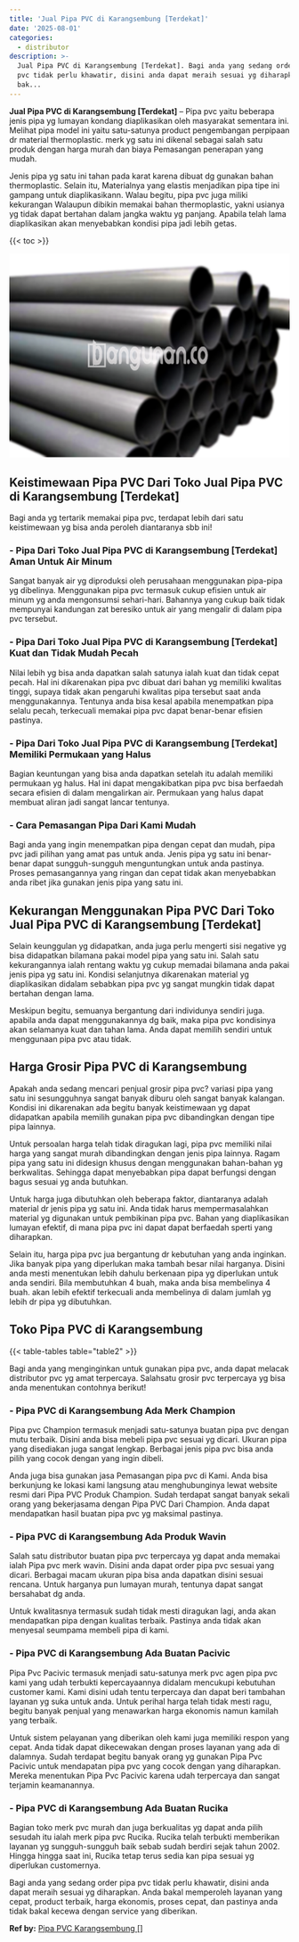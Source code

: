 ```yaml
---
title: 'Jual Pipa PVC di Karangsembung [Terdekat]'
date: '2025-08-01'
categories:
  - distributor
description: >-
  Jual Pipa PVC di Karangsembung [Terdekat]. Bagi anda yang sedang order pipa
  pvc tidak perlu khawatir, disini anda dapat meraih sesuai yg diharapkan. Anda
  bak...
---
```


**Jual Pipa PVC di Karangsembung \[Terdekat\]** – Pipa pvc yaitu beberapa jenis pipa yg lumayan kondang diaplikasikan oleh masyarakat sementara ini. Melihat pipa model ini yaitu satu-satunya product pengembangan perpipaan dr material thermoplastic. merk yg satu ini dikenal sebagai salah satu produk dengan harga murah dan biaya Pemasangan penerapan yang mudah.

Jenis pipa yg satu ini tahan pada karat karena dibuat dg gunakan bahan thermoplastic. Selain itu, Materialnya yang elastis menjadikan pipa tipe ini gampang untuk diaplikasikann. Walau begitu, pipa pvc juga miliki kekurangan Walaupun dibikin memakai bahan thermoplastic, yakni usianya yg tidak dapat bertahan dalam jangka waktu yg panjang. Apabila telah lama diaplikasikan akan menyebabkan kondisi pipa jadi lebih getas.

{{< toc >}}

![Jual Pipa PVC di Karangsembung [Terdekat]](/images/jaul-pipa-pvc-41.png)

## Keistimewaan Pipa PVC Dari Toko Jual Pipa PVC di Karangsembung \[Terdekat\]

Bagi anda yg tertarik memakai pipa pvc, terdapat lebih dari satu keistimewaan yg bisa anda peroleh diantaranya sbb ini!

### \- Pipa Dari Toko Jual Pipa PVC di Karangsembung \[Terdekat\] Aman Untuk Air Minum

Sangat banyak air yg diproduksi oleh perusahaan menggunakan pipa-pipa yg dibelinya. Menggunakan pipa pvc termasuk cukup efisien untuk air minum yg anda mengonsumsi sehari-hari. Bahannya yang cukup baik tidak mempunyai kandungan zat beresiko untuk air yang mengalir di dalam pipa pvc tersebut.

### \- Pipa Dari Toko Jual Pipa PVC di Karangsembung \[Terdekat\] Kuat dan Tidak Mudah Pecah

Nilai lebih yg bisa anda dapatkan salah satunya ialah kuat dan tidak cepat pecah. Hal ini dikarenakan pipa pvc dibuat dari bahan yg memiliki kwalitas tinggi, supaya tidak akan pengaruhi kwalitas pipa tersebut saat anda menggunakannya. Tentunya anda bisa kesal apabila menempatkan pipa selalu pecah, terkecuali memakai pipa pvc dapat benar-benar efisien pastinya.

### \- Pipa Dari Toko Jual Pipa PVC di Karangsembung \[Terdekat\] Memiliki Permukaan yang Halus

Bagian keuntungan yang bisa anda dapatkan setelah itu adalah memiliki permukaan yg halus. Hal ini dapat mengakibatkan pipa pvc bisa berfaedah secara efisien di dalam mengalirkan air. Permukaan yang halus dapat membuat aliran jadi sangat lancar tentunya.

### \- Cara Pemasangan Pipa Dari Kami Mudah

Bagi anda yang ingin menempatkan pipa dengan cepat dan mudah, pipa pvc jadi pilihan yang amat pas untuk anda. Jenis pipa yg satu ini benar-benar dapat sungguh-sungguh menguntungkan untuk anda pastinya. Proses pemasangannya yang ringan dan cepat tidak akan menyebabkan anda ribet jika gunakan jenis pipa yang satu ini.

## Kekurangan Menggunakan Pipa PVC Dari Toko Jual Pipa PVC di Karangsembung \[Terdekat\]

Selain keunggulan yg didapatkan, anda juga perlu mengerti sisi negative yg bisa didapatkan bilamana pakai model pipa yang satu ini. Salah satu kekurangannya ialah rentang waktu yg cukup memadai bilamana anda pakai jenis pipa yg satu ini. Kondisi selanjutnya dikarenakan material yg diaplikasikan didalam sebabkan pipa pvc yg sangat mungkin tidak dapat bertahan dengan lama.

Meskipun begitu, semuanya bergantung dari individunya sendiri juga. apabila anda dapat menggunakannya dg baik, maka pipa pvc kondisinya akan selamanya kuat dan tahan lama. Anda dapat memilih sendiri untuk menggunaan pipa pvc atau tidak.

## Harga Grosir Pipa PVC di Karangsembung

Apakah anda sedang mencari penjual grosir pipa pvc? variasi pipa yang satu ini sesungguhnya sangat banyak diburu oleh sangat banyak kalangan. Kondisi ini dikarenakan ada begitu banyak keistimewaan yg dapat didapatkan apabila memilih gunakan pipa pvc dibandingkan dengan tipe pipa lainnya.

Untuk persoalan harga telah tidak diragukan lagi, pipa pvc memiliki nilai harga yang sangat murah dibandingkan dengan jenis pipa lainnya. Ragam pipa yang satu ini didesign khusus dengan menggunakan bahan-bahan yg berkwalitas. Sehingga dapat menyebabkan pipa dapat berfungsi dengan bagus sesuai yg anda butuhkan.

Untuk harga juga dibutuhkan oleh beberapa faktor, diantaranya adalah material dr jenis pipa yg satu ini. Anda tidak harus mempermasalahkan material yg digunakan untuk pembikinan pipa pvc. Bahan yang diaplikasikan lumayan efektif, di mana pipa pvc ini dapat dapat berfaedah sperti yang diharapkan.

Selain itu, harga pipa pvc jua bergantung dr kebutuhan yang anda inginkan. Jika banyak pipa yang diperlukan maka tambah besar nilai harganya. Disini anda mesti menentukan lebih dahulu berkenaan pipa yg diperlukan untuk anda sendiri. Bila membutuhkan 4 buah, maka anda bisa membelinya 4 buah. akan lebih efektif terkecuali anda membelinya di dalam jumlah yg lebih dr pipa yg dibutuhkan.

## Toko Pipa PVC di Karangsembung

{{< table-tables table="table2" >}}

Bagi anda yang menginginkan untuk gunakan pipa pvc, anda dapat melacak distributor pvc yg amat terpercaya. Salahsatu grosir pvc terpercaya yg bisa anda menentukan contohnya berikut!

### \- Pipa PVC di Karangsembung Ada Merk Champion

Pipa pvc Champion termasuk menjadi satu-satunya buatan pipa pvc dengan mutu terbaik. Disini anda bisa mebeli pipa pvc sesuai yg dicari. Ukuran pipa yang disediakan juga sangat lengkap. Berbagai jenis pipa pvc bisa anda pilih yang cocok dengan yang ingin dibeli.

Anda juga bisa gunakan jasa Pemasangan pipa pvc di Kami. Anda bisa berkunjung ke lokasi kami langsung atau menghubunginya lewat website resmi dari Pipa PVC Produk Champion. Sudah terdapat sangat banyak sekali orang yang bekerjasama dengan Pipa PVC Dari Champion. Anda dapat mendapatkan hasil buatan pipa pvc yg maksimal pastinya.

### \- Pipa PVC di Karangsembung Ada Produk Wavin

Salah satu distributor buatan pipa pvc terpercaya yg dapat anda memakai ialah Pipa pvc merk wavin. Disini anda dapat order pipa pvc sesuai yang dicari. Berbagai macam ukuran pipa bisa anda dapatkan disini sesuai rencana. Untuk harganya pun lumayan murah, tentunya dapat sangat bersahabat dg anda.

Untuk kwalitasnya termasuk sudah tidak mesti diragukan lagi, anda akan mendapatkan pipa dengan kualitas terbaik. Pastinya anda tidak akan menyesal seumpama membeli pipa di kami.

### \- Pipa PVC di Karangsembung Ada Buatan Pacivic

Pipa Pvc Pacivic termasuk menjadi satu-satunya merk pvc agen pipa pvc kami yang udah terbukti kepercayaannya didalam mencukupi kebutuhan customer kami. Kami disini udah tentu terpercaya dan dapat beri tambahan layanan yg suka untuk anda. Untuk perihal harga telah tidak mesti ragu, begitu banyak penjual yang menawarkan harga ekonomis namun kamilah yang terbaik.

Untuk sistem pelayanan yang diberikan oleh kami juga memiliki respon yang cepat. Anda tidak dapat dikecewakan dengan proses layanan yang ada di dalamnya. Sudah terdapat begitu banyak orang yg gunakan Pipa Pvc Pacivic untuk mendapatan pipa pvc yang cocok dengan yang diharapkan. Mereka menentukan Pipa Pvc Pacivic karena udah terpercaya dan sangat terjamin keamanannya.

### \- Pipa PVC di Karangsembung Ada Buatan Rucika

Bagian toko merk pvc murah dan juga berkualitas yg dapat anda pilih sesudah itu ialah merk pipa pvc Rucika. Rucika telah terbukti memberikan layanan yg sungguh-sungguh baik sebab sudah berdiri sejak tahun 2002. Hingga hingga saat ini, Rucika tetap terus sedia kan pipa sesuai yg diperlukan customernya.

Bagi anda yang sedang order pipa pvc tidak perlu khawatir, disini anda dapat meraih sesuai yg diharapkan. Anda bakal memperoleh layanan yang cepat, product terbaik, harga ekonomis, proses cepat, dan pastinya anda tidak bakal kecewa dengan service yang diberikan.

**Ref by:** [Pipa PVC Karangsembung []](https://id.wikipedia.org/wiki/Pipa)
